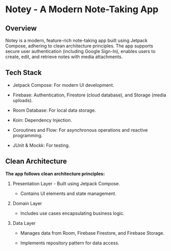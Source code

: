 # Notey - A Modern Note-Taking App

## Overview

Notey is a modern, feature-rich note-taking app built using Jetpack Compose, adhering to clean architecture principles. The app supports secure user authentication (including Google Sign-In), enables users to create, edit, and retrieve notes with media attachments.



## Tech Stack

- Jetpack Compose: For modern UI development.

- Firebase: Authentication, Firestore (cloud database), and Storage (media uploads).

- Room Database: For local data storage.

- Koin: Dependency Injection.

- Coroutines and Flow: For asynchronous operations and reactive programming.

- JUnit & Mockk: For testing.


## Clean Architecture

**The app follows clean architecture principles:**

1. Presentation Layer - Built using Jetpack Compose.

    - Contains UI elements and state management.

2. Domain Layer

    - Includes use cases encapsulating business logic.

3. Data Layer

    - Manages data from Room, Firebase Firestore, and Firebase Storage.

    - Implements repository pattern for data access.
